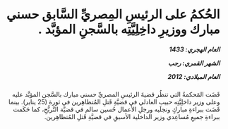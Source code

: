 <h1 dir="rtl">الحُكمُ على الرئيسِ المِصريِّ السَّابق حسني مبارك ووزيرِ داخِلِيَّتِه بالسَّجنِ المؤبَّد .</h1>

<h5 dir="rtl">العام الهجري:  1433

الشهر القمري: رجب

العام الميلادي: 2012</h5>

<p dir="rtl">قَضَت المَحكمةُ التي تنظُر قضيةَ الرئيسِ المصريِّ حسني مبارك بالسَّجن المؤبَّد عليه وعلى وزير داخلِيَّتِه حبيب العادلي في قضيَّةِ قَتلِ المُتظاهِرين في ثورة (25 يناير). بينما قَضَت ببراءةِ مباركٍ ونجلَيه ورجلِ الأعمال حُسين سالم في قضيَّة التَّربُّحِ، كما حَكَمت ببراءةِ جميعِ مُساعِدي وزير الداخلية الأسبقِ في قضيَّةِ قَتلِ المُتظاهِرين.</p></br>

